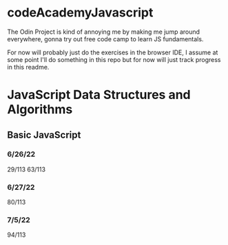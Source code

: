 # codeAcademyJavascript

The Odin Project is kind of annoying me by making me jump around everywhere, gonna try out free code camp to learn JS fundamentals.

For now will probably just do the exercises in the browser IDE, I assume at some point I'll do something in this repo but for now will just track progress in this readme.

<h1> JavaScript Data Structures and Algorithms </h1>
 
<h2> Basic JavaScript </h2>

<h3> 6/26/22 </h3>

29/113
63/113

<h3> 6/27/22 </h3>

80/113


<h3> 7/5/22 </h3>

94/113